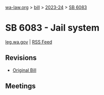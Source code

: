 [wa-law.org](/) > [bill](/bill/) > [2023-24](/bill/2023-24/) > [SB 6083](/bill/2023-24/sb/6083/)

# SB 6083 - Jail system
[leg.wa.gov](https://app.leg.wa.gov/billsummary?BillNumber=6083&Year=2023&Initiative=false) | [RSS Feed](./rss.xml)

## Revisions
* [Original Bill](1/)

## Meetings